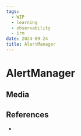 ```yaml
---
tags:
  - WIP
  - learning
  - observability
  - irm
date: 2024-09-24
title: AlertManager
---
```


# AlertManager

## Media

## References

- 
